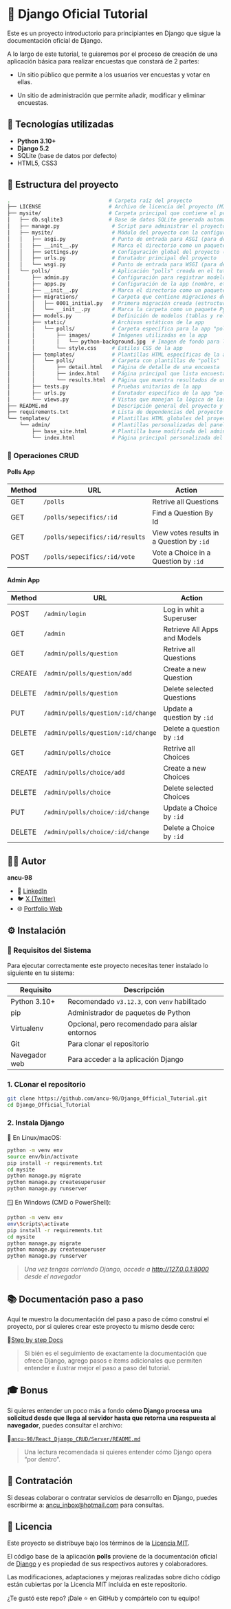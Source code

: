 # 📓 Django Oficial Tutorial

Este es un proyecto introductorio para principiantes en Django que sigue la documentación oficial de Django.

A lo largo de este tutorial, te guiaremos por el proceso de creación de una aplicación básica para realizar encuestas que constará de 2 partes:

- Un sitio público que permite a los usuarios ver encuestas y votar en ellas.

- Un sitio de administración que permite añadir, modificar y eliminar encuestas.

## 🚀 Tecnologías utilizadas

- **Python 3.10+**
- **Django 5.2**
- SQLite (base de datos por defecto)
- HTML5, CSS3

## 🧱 Estructura del proyecto

```bash
.                                # Carpeta raíz del proyecto
├── LICENSE                      # Archivo de licencia del proyecto (MIT, GPL, etc.)
├── mysite/                      # Carpeta principal que contiene el proyecto Django y la app "polls"
│   ├── db.sqlite3               # Base de datos SQLite generada automáticamente por Django
│   ├── manage.py                 # Script para administrar el proyecto (migraciones, servidor, etc.)
│   ├── mysite/                   # Módulo del proyecto con la configuración principal de Django
│   │   ├── asgi.py               # Punto de entrada para ASGI (para despliegues asincrónicos)
│   │   ├── __init__.py           # Marca el directorio como un paquete de Python
│   │   ├── settings.py           # Configuración global del proyecto (BD, apps, rutas, etc.)
│   │   ├── urls.py               # Enrutador principal del proyecto
│   │   └── wsgi.py               # Punto de entrada para WSGI (para despliegues tradicionales)
│   └── polls/                    # Aplicación "polls" creada en el tutorial
│       ├── admin.py              # Configuración para registrar modelos en el panel de administración
│       ├── apps.py               # Configuración de la app (nombre, etiquetas, etc.)
│       ├── __init__.py           # Marca el directorio como un paquete de Python
│       ├── migrations/           # Carpeta que contiene migraciones de base de datos
│       │   ├── 0001_initial.py   # Primera migración creada (estructura inicial de tablas)
│       │   └── __init__.py       # Marca la carpeta como un paquete Python
│       ├── models.py             # Definición de modelos (tablas y relaciones de la BD)
│       ├── static/               # Archivos estáticos de la app
│       │   └── polls/            # Carpeta específica para la app "polls"
│       │       ├── images/       # Imágenes utilizadas en la app
│       │       │   └── python-background.jpg  # Imagen de fondo para la app
│       │       └── style.css     # Estilos CSS de la app
│       ├── templates/            # Plantillas HTML específicas de la app
│       │   └── polls/            # Carpeta con plantillas de "polls"
│       │       ├── detail.html   # Página de detalle de una encuesta
│       │       ├── index.html    # Página principal que lista encuestas
│       │       └── results.html  # Página que muestra resultados de una encuesta
│       ├── tests.py              # Pruebas unitarias de la app
│       ├── urls.py               # Enrutador específico de la app "polls"
│       └── views.py              # Vistas que manejan la lógica de las solicitudes HTTP
├── README.md                     # Descripción general del proyecto y cómo ejecutarlo
├── requirements.txt              # Lista de dependencias del proyecto (para instalación rápida)
└── templates/                    # Plantillas HTML globales del proyecto
    └── admin/                    # Plantillas personalizadas del panel de administración de Django
        ├── base_site.html        # Plantilla base modificada del admin
        └── index.html            # Página principal personalizada del admin

```

### 🔄 Operaciones CRUD

#### Polls App

| **Method** | **URL**                            | **Action**                                      |
|------------|------------------------------------|-------------------------------------------------|
| GET        | `/polls`                           | Retrive all Questions                           |
| GET        | `/polls/sepecifics/:id`            | Find a Question By Id                           |
| GET        | `/polls/sepecifics/:id/results`    | View votes results in a Question by `:id`       |
| POST       | `/polls/sepecifics/:id/vote`       | Vote a Choice in a Question by `:id`            |

#### Admin App

| **Method** | **URL**                            | **Action**                                      |
|------------|------------------------------------|-------------------------------------------------|
| POST       | `/admin/login`                     | Log in whit a Superuser                         |
| GET        | `/admin`                           | Retrieve All Apps and Models                    |
| GET        | `/admin/polls/question`            | Retrive all Questions                           |
| CREATE     | `/admin/polls/question/add`        | Create a new Question                           |
| DELETE     | `/admin/polls/question`            | Delete selected Questions                       |
| PUT        | `/admin/polls/question/:id/change` | Update a question by `:id`                      |
| DELETE     | `/admin/polls/question/:id/change` | Delete a question by `:id`                      |
| GET        | `/admin/polls/choice`              | Retrive all Choices                             |
| CREATE     | `/admin/polls/choice/add`          | Create a new Choices                            |
| DELETE     | `/admin/polls/choice`              | Delete selected Choices                         |
| PUT        | `/admin/polls/choice/:id/change`   | Update a Choice by `:id`                        |
| DELETE     | `/admin/polls/choice/:id/change`   | Delete a Choice by `:id`                        |

## 👨‍💻 Autor

**ancu-98**

- 💼 [LinkedIn](https://www.linkedin.com/in/ancu98)
- 🐦 [X (Twitter)](https://x.com/)
- 🌐 [Portfolio Web](https://ancu98-website.netlify.app/#)

## ⚙️ Instalación

### 📌 Requisitos del Sistema

Para ejecutar correctamente este proyecto necesitas tener instalado lo siguiente en tu sistema:

| Requisito     | Descripción                                    |
| ------------- | -----------------------------------------------|
| Python 3.10+  | Recomendado `v3.12.3`, con `venv` habilitado   |
| pip           | Administrador de paquetes de Python            |
| Virtualenv    | Opcional, pero recomendado para aislar entornos|
| Git           | Para clonar el repositorio                     |
| Navegador web | Para acceder a la aplicación Django            |


### 1. CLonar el repositorio

```bash
git clone https://github.com/ancu-98/Django_Official_Tutorial.git
cd Django_Official_Tutorial
```

### 2. Instala Django

🐧 En Linux/macOS:

```bash
python -m venv env
source env/bin/activate
pip install -r requirements.txt
cd mysite
python manage.py migrate
python manage.py createsuperuser
python manage.py runserver
```
🪟 En Windows (CMD o PowerShell):

```bash
python -m venv env
env\Scripts\activate
pip install -r requirements.txt
cd mysite
python manage.py migrate
python manage.py createsuperuser
python manage.py runserver
```
> *Una vez tengas corriendo Django, accede a http://127.0.0.1:8000 desde el navegador*

## 📚 Documentación paso a paso

Aquí te muestro la documentación del paso a paso de cómo construí el proyecto, por si quieres crear este proyecto tu mismo desde cero:

📄[Step by step Docs](https://www.notion.so/Django-Theory-2333afe76d7180ba812cc694b004ee7d?source=copy_link)

> Si bién es el seguimiento de exactamente la documentación que ofrece Django, agrego pasos e items adicionales que permiten entender e ilustrar mejor el paso a paso del tutorial.

## 🎓 Bonus
Si quieres entender un poco más a fondo **cómo Django procesa una solicitud desde que llega al servidor hasta que retorna una respuesta al navegador**, puedes consultar el archivo:

📁[`ancu-98/React_Django_CRUD/Server/README.md`](https://github.com/ancu-98/React_Django_CRUD/blob/main/Server/README.md)

> Una lectura recomendada si quieres entender cómo Django opera “por dentro”.

## 📩 Contratación
Si deseas colaborar o contratar servicios de desarrollo en Django, puedes escribirme a: ancu_inbox@hotmail.com para consultas.

## 🔐 Licencia

Este proyecto se distribuye bajo los términos de la [Licencia MIT](./LICENSE).

El código base de la aplicación **polls** proviene de la documentación oficial de [Django](https://docs.djangoproject.com/) y es propiedad de sus respectivos autores y colaboradores.

Las modificaciones, adaptaciones y mejoras realizadas sobre dicho código están cubiertas por la Licencia MIT incluida en este repositorio.

¿Te gustó este repo? ¡Dale ⭐ en GitHub y compártelo con tu equipo!

